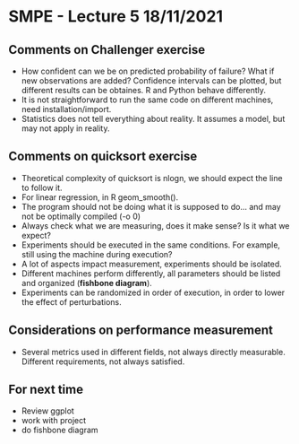 # SMPE - Lecture 5 18/11/2021

## Comments on Challenger exercise
- How confident can we be on predicted probability of failure? What if new observations are added? Confidence intervals can be plotted, but different results can be obtaines. R and Python behave differently.
- It is not straightforward to run the same code on different machines, need installation/import.
- Statistics does not tell everything about reality. It assumes a model, but may not apply in reality.

## Comments on quicksort exercise
- Theoretical complexity of quicksort is nlogn, we should expect the line to follow it.
- For linear regression, in R geom_smooth().
- The program should not be doing what it is supposed to do... and may not be optimally compiled (-o 0)
- Always check what we are measuring, does it make sense? Is it what we expect?
- Experiments should be executed in the same conditions. For example, still using the machine during execution?
- A lot of aspects impact measurement, experiments should be isolated.
- Different machines perform differently, all parameters should be listed and organized (**fishbone diagram**).
- Experiments can be randomized in order of execution, in order to lower the effect of perturbations.

## Considerations on performance measurement
- Several metrics used in different fields, not always directly measurable. Different requirements, not always satisfied.

## For next time
- Review ggplot
- work with project
- do fishbone diagram